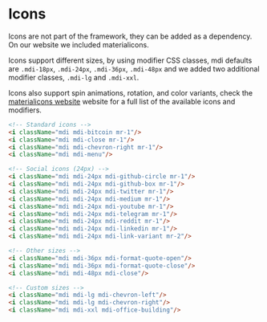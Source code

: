 # Icons

Icons are not part of the framework, they can be added as a dependency. On our website we included materialicons.

Icons support different sizes, by using modifier CSS classes, mdi defaults are `.mdi-18px`, `.mdi-24px`, `.mdi-36px`, `.mdi-48px` and we added two additional modifier classes, `.mdi-lg` and `.mdi-xxl`.

Icons also support spin animations, rotation, and color variants, check the [materialicons website][0] website for a full list of the available icons and modifiers.

<!-- STORY -->

```html
<!-- Standard icons -->
<i className="mdi mdi-bitcoin mr-1"/>
<i className="mdi mdi-close mr-1"/>
<i className="mdi mdi-chevron-right mr-1"/>
<i className="mdi mdi-menu"/>

<!-- Social icons (24px) -->
<i className="mdi mdi-24px mdi-github-circle mr-1"/>
<i className="mdi mdi-24px mdi-github-box mr-1"/>
<i className="mdi mdi-24px mdi-twitter mr-1"/>
<i className="mdi mdi-24px mdi-medium mr-1"/>
<i className="mdi mdi-24px mdi-youtube mr-1"/>
<i className="mdi mdi-24px mdi-telegram mr-1"/>
<i className="mdi mdi-24px mdi-reddit mr-1"/>
<i className="mdi mdi-24px mdi-linkedin mr-1"/>
<i className="mdi mdi-24px mdi-link-variant mr-2"/>

<!-- Other sizes -->
<i className="mdi mdi-36px mdi-format-quote-open"/>
<i className="mdi mdi-36px mdi-format-quote-close"/>
<i className="mdi mdi-48px mdi-close"/>

<!-- Custom sizes -->
<i className="mdi mdi-lg mdi-chevron-left"/>
<i className="mdi mdi-lg mdi-chevron-right"/>
<i className="mdi mdi-xxl mdi-office-building"/>
```

[0]: https://materialdesignicons.com/